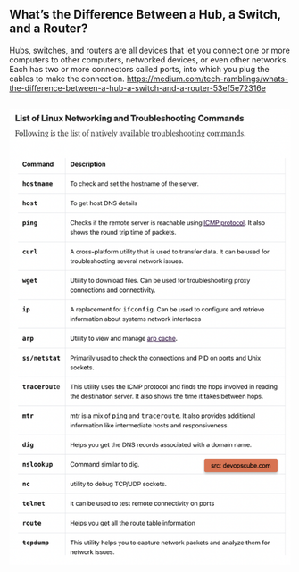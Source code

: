 ## What’s the Difference Between a Hub, a Switch, and a Router?
Hubs, switches, and routers are all devices that let you connect one or more computers to other computers, networked devices, or even other networks. Each has two or more connectors called ports, into which you plug the cables to make the connection.
https://medium.com/tech-ramblings/whats-the-difference-between-a-hub-a-switch-and-a-router-53ef5e72316e
## [](https://devopslearners.com/list-of-16-linux-networking-and-troubleshooting-commands-for-beginners-7692a464f3ca)

![networking](../img/net.png)

